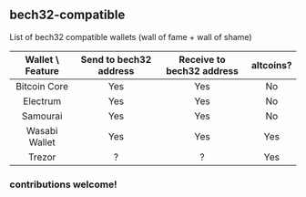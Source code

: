 ## bech32-compatible
List of bech32 compatible wallets (wall of fame + wall of shame)

| Wallet \ Feature | Send to bech32 address | Receive to bech32 address | altcoins?|
|:---:|:---:|:---:|:---:|
| Bitcoin Core | Yes | Yes | No |
| Electrum | Yes | Yes | No | 
| Samourai | Yes | Yes | No | 
| Wasabi Wallet  | Yes | Yes | Yes | 
| Trezor | ? | ? | Yes | 

### contributions welcome!
